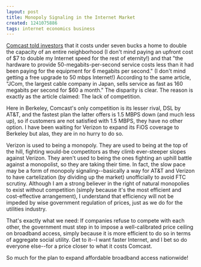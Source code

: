 ```yaml
---
layout: post
title: Monopoly Signaling in the Internet Market
created: 1241075886
tags: internet economics business
---
```

[Comcast told investors](http://www.nytimes.com/2009/04/20/business/20isp.html) that it costs under seven bucks a home to double the capacity of an entire neighborhood (I don't mind paying an upfront cost of $7 to double my Internet speed for the rest of eternity!) and that "the hardware to provide 50-megabits-per-second service costs less than it had been paying for the equipment for 6 megabits per second." (I don't mind getting a free upgrade to 50 mbps Internet!) According to the same article, "JCom, the largest cable company in Japan, sells service as fast as 160 megabits per second for $60 a month." The disparity is clear. The reason is exactly as the article claimed: The lack of competition.

Here in Berkeley, Comcast's only competition is its lesser rival, DSL by AT&T, and the fastest plan the latter offers is 1.5 MBPS down (and much less up), so if customers are not satisfied with 1.5 MBPS, they have no other option. I have been waiting for Verizon to expand its FiOS coverage to Berkeley but alas, they are in no hurry to do so.

Verizon is used to being a monopoly. They are used to being at the top of the hill, fighting would-be competitors as they climb ever-steeper slopes against Verizon. They aren't used to being the ones fighting an uphill battle against a monopolist, so they are taking their time. In fact, the slow pace may be a form of monopoly signaling--basically a way for AT&T and Verizon to have cartelization (by dividing up the market) unofficially to avoid FTC scrutiny. Although I am a strong believer in the right of natural monopolies to exist without competition (simply because it's the most efficient and cost-effective arrangement), I understand that efficiency will not be impeded by wise government regulation of prices, just as we do for the utilities industry.

That's exactly what we need: If companies refuse to compete with each other, the government must step in to impose a well-calibrated price ceiling on broadband access, simply because it is more efficient to do so in terms of aggregate social utility. Get to it--I want faster Internet, and I bet so do everyone else--for a price closer to what it costs Comcast.

So much for the plan to expand affordable broadband access nationwide!
